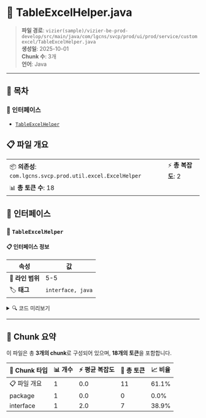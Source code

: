 # 📄 TableExcelHelper.java

> **파일 경로**: `vizier(sample)/vizier-be-prod-develop/src/main/java/com/lgcns/svcp/prod/ui/prod/service/customexcel/TableExcelHelper.java`  
> **생성일**: 2025-10-01  
> **Chunk 수**: 3개  
> **언어**: Java
---

## 📑 목차

### 🔌 인터페이스
- [`TableExcelHelper`](#interface-tableexcelhelper)


## 📋 파일 개요

| | |
|--|--|
| 📦 **의존성**: `com.lgcns.svcp.prod.util.excel.ExcelHelper` | ⚡ **총 복잡도**: 2 |
| 📊 **총 토큰 수**: 18 |  |




## 🔌 인터페이스

### <a id="interface-tableexcelhelper"></a>🔌 `TableExcelHelper`


#### 📋 인터페이스 정보

| 속성 | 값 |
|------|----|
| 📍 **라인 범위** | 5-5 |
| 🏷️ **태그** | `interface, java` |
<details>
<summary>🔍 코드 미리보기</summary>

```java
public interface TableExcelHelper extends ExcelHelper {
}...
```

**Chunk 정보**
- 🆔 **ID**: `7cd44edb1670`
- 📊 **토큰**: 7

</details>

---




## 🧩 Chunk 요약

이 파일은 총 **3개의 chunk**로 구성되어 있으며, **18개의 토큰**을 포함합니다.

| 🧩 Chunk 타입 | 📊 개수 | ⚡ 평균 복잡도 | 📝 총 토큰 | 📈 비율 |
|---------------|--------|-------------|----------|--------|
| 📋 파일 개요 | 1 | 0.0 | 11 | 61.1% |
| package | 1 | 0.0 | 0 | 0.0% |
| interface | 1 | 2.0 | 7 | 38.9% |

